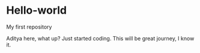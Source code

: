 # Hello-world
My first repository


Aditya here, what up? Just started coding. This will be great journey, I know it. 
